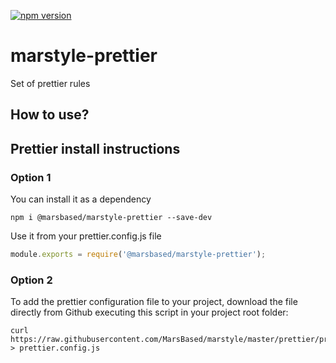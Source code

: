 [![npm version](https://badge.fury.io/js/%40marsbased%2Fmarstyle-prettier.svg)](https://badge.fury.io/js/%40marsbased%2Fmarstyle-prettier)

# marstyle-prettier

Set of prettier rules

## How to use?

## Prettier install instructions

### Option 1

You can install it as a dependency

```shell
npm i @marsbased/marstyle-prettier --save-dev
```

Use it from your prettier.config.js file

```js
module.exports = require('@marsbased/marstyle-prettier');
```

### Option 2

To add the prettier configuration file to your project, download the file directly from Github executing this script in your project root folder:

```
curl https://raw.githubusercontent.com/MarsBased/marstyle/master/prettier/prettier.config.js > prettier.config.js
```
